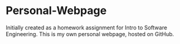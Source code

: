 # Personal-Webpage
Initially created as a homework assignment for Intro to Software Engineering. This is my own personal webpage, hosted on GitHub.
